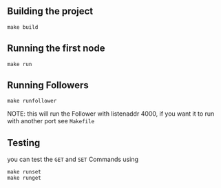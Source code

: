 ## Building the project

```
make build
```

## Running the first node

```
make run
```

## Running Followers

```
make runfollower
```

NOTE: this will run the Follower with listenaddr 4000, if you want it to run with another port see `Makefile`

## Testing

you can test the `GET` and `SET` Commands using

```
make runset
make runget
```
